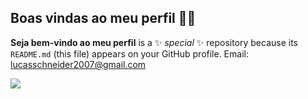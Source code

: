 ## Boas vindas ao meu perfil 🏴‍☠️

**Seja bem-vindo ao meu perfil** is a ✨ _special_ ✨ repository because its `README.md` (this file) appears on your GitHub profile.
 Email: lucasschneider2007@gmail.com

![](https://tenor.com/pt-BR/view/sfreaking-yasuo-league-of-legends-gif-21452279)

